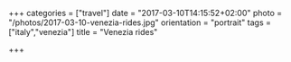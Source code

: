 +++
categories = ["travel"]
date = "2017-03-10T14:15:52+02:00"
photo = "/photos/2017-03-10-venezia-rides.jpg"
orientation = "portrait"
tags = ["italy","venezia"]
title = "Venezia rides"

+++
